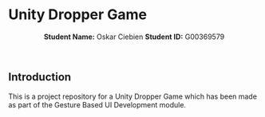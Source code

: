 # Unity Dropper Game

<p align="center">
    <strong>Student Name:</strong> Oskar Ciebien   <strong>Student ID:</strong> G00369579
</p>

<br>

## Introduction

This is a project repository for a Unity Dropper Game which has been made as part of the Gesture Based UI Development module.
